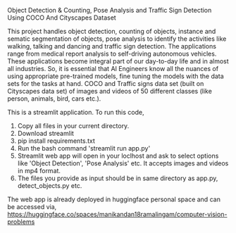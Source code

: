 Object Detection & Counting, Pose Analysis and Traffic Sign Detection Using COCO And Cityscapes Dataset

  This project handles object detection, counting of objects, instance and sematic segmentation of objects, pose analysis to identify the activities like walking, 
talking and dancing and traffic sign detection. The applications range from medical report analysis to self-driving autonomous vehicles. These applications become 
integral part of our day-to-day life and in almost all industries. So, it is essential that AI Engineers know all the nuances of using appropriate pre-trained models, 
fine tuning the models with the data sets for the tasks at hand. 
COCO and Traffic signs data set (built on Cityscapes data set) of images and videos of 50 different classes (like person, 
animals, bird, cars etc.).

This is a streamlit application. To run this code,

1. Copy all files in your current directory.
2. Download streamlit
3. pip install requirements.txt
4. Run the bash command 'streamlit run app.py'
5. Streamlit web app will open in your loclhost and ask to select options like 'Object Detection', 'Pose Analysis' etc. It accepts images and videos in mp4 format.
6. The files you provide as input should be in same directory as app.py, detect_objects.py etc.

The web app is already deployed in huggingface personal space and can be accessed via,
https://huggingface.co/spaces/manikandan18ramalingam/computer-vision-problems
